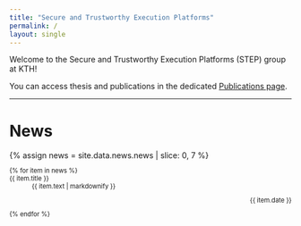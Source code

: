 ```yaml
---
title: "Secure and Trustworthy Execution Platforms"
permalink: /
layout: single
---
```

Welcome to the Secure and Trustworthy Execution Platforms (STEP) group at KTH!

You can access thesis and publications in the dedicated [Publications page](/publications).

<hr/>
<h1>News</h1>
<!-- Get 10 latest news -->
{% assign news = site.data.news.news | slice: 0, 7 %}
<!-- Print the news -->
<div style="font-size:80%">
<dl class="news">
{% for item in news %}
        <dt>{{ item.title }} </dt>
        <dd> {{ item.text |  markdownify }} <p style="text-align: right;">{{ item.date }}</p></dd>
{% endfor %}
</dl>
</div>

